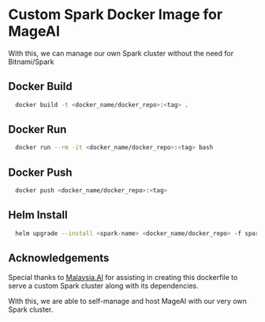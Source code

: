 
# Custom Spark Docker Image for MageAI

With this, we can manage our own Spark cluster without the need for Bitnami/Spark


## Docker Build
```bash
  docker build -t <docker_name/docker_repo>:<tag> .
```

## Docker Run
```bash
  docker run --rm -it <docker_name/docker_repo>:<tag> bash
```

## Docker Push
```bash
  docker push <docker_name/docker_repo>:<tag> 
  ```


## Helm Install

```bash
  helm upgrade --install <spark-name> <docker_name/docker_repo> -f spark.yaml
```



## Acknowledgements
Special thanks to [Malaysia.AI](https://github.com/malaysia-ai) for assisting in creating this dockerfile to serve a custom Spark cluster along with its dependencies. 

With this, we are able to self-manage and host MageAI with our very own Spark cluster. 




